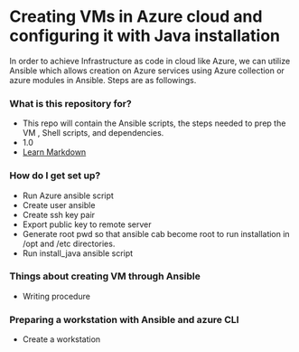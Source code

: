 # Creating VMs in Azure cloud and configuring it with Java installation #

In order to achieve Infrastructure as code in cloud like Azure, we can utilize Ansible which allows creation on 
Azure services using Azure collection or azure modules in Ansible. Steps are as followings.

### What is this repository for? ###

* This repo will contain the Ansible scripts, the steps needed to prep the VM , Shell scripts, and dependencies.
* 1.0
* [Learn Markdown](https://bitbucket.org/tutorials/markdowndemo)

### How do I get set up? ###

* Run Azure ansible script
* Create user ansible
* Create ssh key pair
* Export public key to remote server
* Generate root pwd so that ansible cab become root to run installation in /opt and /etc directories.
* Run install_java ansible script

### Things about creating VM through Ansible ###

* Writing procedure

### Preparing a workstation with Ansible and azure CLI ###

* Create a workstation

